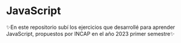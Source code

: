 # JavaScript
✨En este repositorio subí los ejercicios que desarrollé para aprender JavaScript, propuestos por INCAP en el año 2023 primer semestre✨
